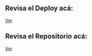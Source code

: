 
## Revisa el Deploy acá: 

[Ver](https://prueba-unidad-reactjs-jd.netlify.app/)

## Revisa el Repositorio acá: 

[Ver](https://github.com/javierfdb/react-router)



